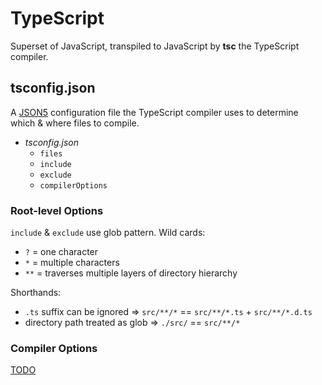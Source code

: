 # TypeScript

Superset of JavaScript, transpiled to JavaScript by **tsc** the TypeScript compiler.

## tsconfig.json

A [JSON5](https://json5.org/) configuration file the TypeScript compiler uses to determine which & where files to compile.

* _tsconfig.json_
  * `files`
  * `include`
  * `exclude`
  * `compilerOptions`

### Root-level Options

`include` & `exclude` use glob pattern.
Wild cards:

* `?` = one character
* `*` = multiple characters
* `**` = traverses multiple layers of directory hierarchy

Shorthands:

* `.ts` suffix can be ignored => `src/**/*` == `src/**/*.ts` + `src/**/*.d.ts`
* directory path treated as glob => `./src/` == `src/**/*`

### Compiler Options

[TODO](https://medium.com/jspoint/typescript-compilation-the-typescript-compiler-4cb15f7244bc#d276)
